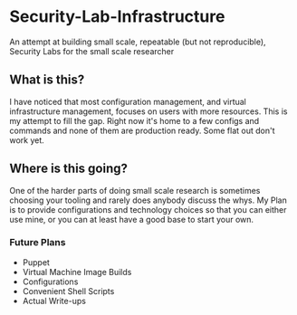 # Security-Lab-Infrastructure
An attempt at building small scale, repeatable (but not reproducible), Security Labs for the small scale researcher

## What is this?
I have noticed that most configuration management, and virtual infrastructure management, focuses on users with more resources. 
This is my attempt to fill the gap. Right now it's home to a few configs and commands and none of them are production ready. 
Some flat out don't work yet.

## Where is this going?
One of the harder parts of doing small scale research is sometimes choosing your tooling and rarely does anybody discuss the whys.
My Plan is to provide configurations and technology choices so that you can either use mine, or you can at least have a good base to
start your own.

### Future Plans
- Puppet
- Virtual Machine Image Builds
- Configurations
- Convenient Shell Scripts
- Actual Write-ups
